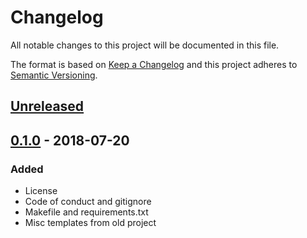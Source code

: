 # Changelog
All notable changes to this project will be documented in this file.

The format is based on [Keep a Changelog](https://keepachangelog.com/en/1.0.0/)
and this project adheres to [Semantic Versioning](https://semver.org/spec/v2.0.0.html).

## [Unreleased]

## [0.1.0] - 2018-07-20
### Added
- License
- Code of conduct and gitignore
- Makefile and requirements.txt
- Misc templates from old project

[Unreleased]: https://github.com/carlos-avila/cloudformation-templates/compare/v1.0.0...HEAD
[0.1.0]: https://github.com/carlos-avila/cloudformation-templates/compare/v0.1.0...v0.0.2
